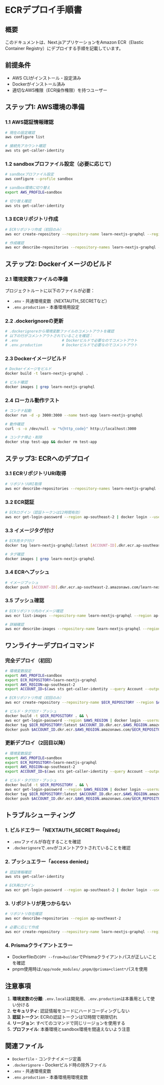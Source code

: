 # ECRデプロイ手順書

## 概要

このドキュメントは、Next.jsアプリケーションをAmazon ECR（Elastic Container Registry）にデプロイする手順を記載しています。

## 前提条件

- AWS CLIがインストール・設定済み
- Dockerがインストール済み
- 適切なAWS権限（ECR操作権限）を持つユーザー

## ステップ1: AWS環境の準備

### 1.1 AWS認証情報確認

```bash
# 現在の設定確認
aws configure list

# 接続先アカウント確認
aws sts get-caller-identity
```

### 1.2 sandboxプロファイル設定（必要に応じて）

```bash
# sandboxプロファイル設定
aws configure --profile sandbox

# sandbox環境に切り替え
export AWS_PROFILE=sandbox

# 切り替え確認
aws sts get-caller-identity
```

### 1.3 ECRリポジトリ作成

```bash
# ECRリポジトリ作成（初回のみ）
aws ecr create-repository --repository-name learn-nextjs-graphql --region ap-southeast-2

# 作成確認
aws ecr describe-repositories --repository-names learn-nextjs-graphql --region ap-southeast-2
```

## ステップ2: Dockerイメージのビルド

### 2.1 環境変数ファイルの準備

プロジェクトルートに以下のファイルが必要：

- `.env` - 共通環境変数（NEXTAUTH_SECRETなど）
- `.env.production` - 本番環境用設定

### 2.2 .dockerignoreの更新

```bash
# .dockerignoreから環境変数ファイルのコメントアウトを確認
# 以下の行がコメントアウトされていることを確認：
# .env                    # Dockerビルドで必要なのでコメントアウト
# .env.production         # Dockerビルドで必要なのでコメントアウト
```

### 2.3 Dockerイメージビルド

```bash
# Dockerイメージをビルド
docker build -t learn-nextjs-graphql .

# ビルド確認
docker images | grep learn-nextjs-graphql
```

### 2.4 ローカル動作テスト

```bash
# コンテナ起動
docker run -d -p 3000:3000 --name test-app learn-nextjs-graphql

# 動作確認
curl -s -o /dev/null -w "%{http_code}" http://localhost:3000

# コンテナ停止・削除
docker stop test-app && docker rm test-app
```

## ステップ3: ECRへのデプロイ

### 3.1 ECRリポジトリURI取得

```bash
# リポジトリURI取得
aws ecr describe-repositories --repository-names learn-nextjs-graphql --region ap-southeast-2 --query 'repositories[0].repositoryUri' --output text
```

### 3.2 ECR認証

```bash
# ECRログイン（認証トークンは12時間有効）
aws ecr get-login-password --region ap-southeast-2 | docker login --username AWS --password-stdin [ACCOUNT-ID].dkr.ecr.ap-southeast-2.amazonaws.com
```

### 3.3 イメージタグ付け

```bash
# ECR用タグ付け
docker tag learn-nextjs-graphql:latest [ACCOUNT-ID].dkr.ecr.ap-southeast-2.amazonaws.com/learn-nextjs-graphql:latest

# タグ確認
docker images | grep learn-nextjs-graphql
```

### 3.4 ECRへプッシュ

```bash
# イメージプッシュ
docker push [ACCOUNT-ID].dkr.ecr.ap-southeast-2.amazonaws.com/learn-nextjs-graphql:latest
```

### 3.5 プッシュ確認

```bash
# ECRリポジトリ内のイメージ確認
aws ecr list-images --repository-name learn-nextjs-graphql --region ap-southeast-2

# 詳細確認
aws ecr describe-images --repository-name learn-nextjs-graphql --region ap-southeast-2 --image-ids imageTag=latest
```

## ワンライナーデプロイコマンド

### 完全デプロイ（初回）

```bash
# 環境変数設定
export AWS_PROFILE=sandbox
export ECR_REPOSITORY=learn-nextjs-graphql
export AWS_REGION=ap-southeast-2
export ACCOUNT_ID=$(aws sts get-caller-identity --query Account --output text)

# ECRリポジトリ作成（初回のみ）
aws ecr create-repository --repository-name $ECR_REPOSITORY --region $AWS_REGION

# ビルド・タグ付け・プッシュ
docker build -t $ECR_REPOSITORY . && \
aws ecr get-login-password --region $AWS_REGION | docker login --username AWS --password-stdin $ACCOUNT_ID.dkr.ecr.$AWS_REGION.amazonaws.com && \
docker tag $ECR_REPOSITORY:latest $ACCOUNT_ID.dkr.ecr.$AWS_REGION.amazonaws.com/$ECR_REPOSITORY:latest && \
docker push $ACCOUNT_ID.dkr.ecr.$AWS_REGION.amazonaws.com/$ECR_REPOSITORY:latest
```

### 更新デプロイ（2回目以降）

```bash
# 環境変数設定
export AWS_PROFILE=sandbox
export ECR_REPOSITORY=learn-nextjs-graphql
export AWS_REGION=ap-southeast-2
export ACCOUNT_ID=$(aws sts get-caller-identity --query Account --output text)

# ビルド・タグ付け・プッシュ
docker build -t $ECR_REPOSITORY . && \
aws ecr get-login-password --region $AWS_REGION | docker login --username AWS --password-stdin $ACCOUNT_ID.dkr.ecr.$AWS_REGION.amazonaws.com && \
docker tag $ECR_REPOSITORY:latest $ACCOUNT_ID.dkr.ecr.$AWS_REGION.amazonaws.com/$ECR_REPOSITORY:latest && \
docker push $ACCOUNT_ID.dkr.ecr.$AWS_REGION.amazonaws.com/$ECR_REPOSITORY:latest
```

## トラブルシューティング

### 1. ビルドエラー「NEXTAUTH_SECRET Required」

- `.env`ファイルが存在することを確認
- `.dockerignore`で`.env`がコメントアウトされていることを確認

### 2. プッシュエラー「access denied」

```bash
# 認証情報確認
aws sts get-caller-identity

# ECR再ログイン
aws ecr get-login-password --region ap-southeast-2 | docker login --username AWS --password-stdin [ACCOUNT-ID].dkr.ecr.ap-southeast-2.amazonaws.com
```

### 3. リポジトリが見つからない

```bash
# リポジトリ存在確認
aws ecr describe-repositories --region ap-southeast-2

# 必要に応じて作成
aws ecr create-repository --repository-name learn-nextjs-graphql --region ap-southeast-2
```

### 4. Prismaクライアントエラー

- Dockerfileの`COPY --from=builder`でPrismaクライアントパスが正しいことを確認
- pnpm使用時は`/app/node_modules/.pnpm/@prisma+client*`パスを使用

## 注意事項

1. **環境変数の分離**: `.env.local`は開発用、`.env.production`は本番用として使い分ける
2. **セキュリティ**: 認証情報をコードにハードコーディングしない
3. **認証トークン**: ECRの認証トークンは12時間で期限切れ
4. **リージョン**: すべてのコマンドで同じリージョンを使用する
5. **プロファイル**: 本番環境とsandbox環境を間違えないよう注意

## 関連ファイル

- `Dockerfile` - コンテナイメージ定義
- `.dockerignore` - Dockerビルド時の除外ファイル
- `.env` - 共通環境変数
- `.env.production` - 本番環境用環境変数
